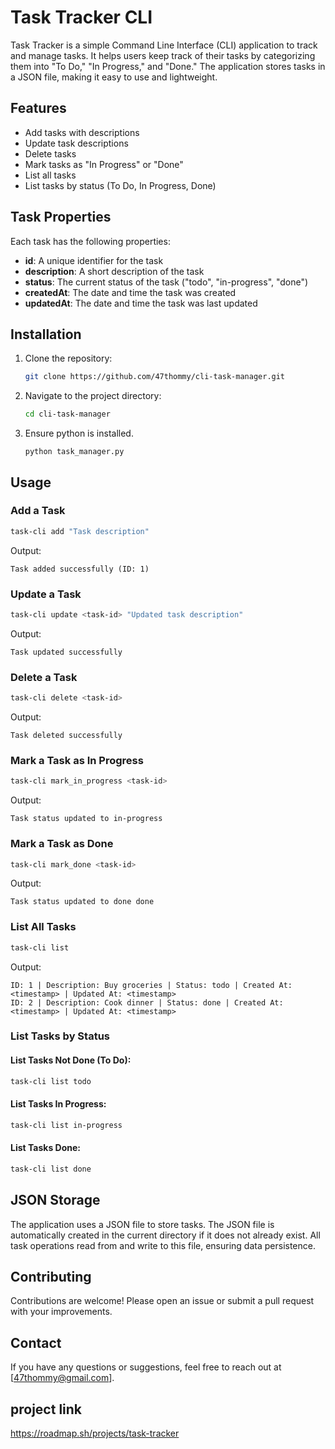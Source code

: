 # Task Tracker CLI

Task Tracker is a simple Command Line Interface (CLI) application to track and manage tasks. It helps users keep track of their tasks by categorizing them into "To Do," "In Progress," and "Done." The application stores tasks in a JSON file, making it easy to use and lightweight.

## Features

- Add tasks with descriptions
- Update task descriptions
- Delete tasks
- Mark tasks as "In Progress" or "Done"
- List all tasks
- List tasks by status (To Do, In Progress, Done)

## Task Properties

Each task has the following properties:

- **id**: A unique identifier for the task
- **description**: A short description of the task
- **status**: The current status of the task ("todo", "in-progress", "done")
- **createdAt**: The date and time the task was created
- **updatedAt**: The date and time the task was last updated

## Installation

1. Clone the repository:

   ```bash
   git clone https://github.com/47thommy/cli-task-manager.git
   ```

2. Navigate to the project directory:

   ```bash
   cd cli-task-manager
   ```

3. Ensure python is installed.
   ```
   python task_manager.py
   ```

## Usage

### Add a Task

```bash
task-cli add "Task description"
```

Output:

```
Task added successfully (ID: 1)
```

### Update a Task

```bash
task-cli update <task-id> "Updated task description"
```

Output:

```
Task updated successfully
```

### Delete a Task

```bash
task-cli delete <task-id>
```

Output:

```
Task deleted successfully
```

### Mark a Task as In Progress

```bash
task-cli mark_in_progress <task-id>
```

Output:

```
Task status updated to in-progress
```

### Mark a Task as Done

```bash
task-cli mark_done <task-id>
```

Output:

```
Task status updated to done done
```

### List All Tasks

```bash
task-cli list
```

Output:

```
ID: 1 | Description: Buy groceries | Status: todo | Created At: <timestamp> | Updated At: <timestamp>
ID: 2 | Description: Cook dinner | Status: done | Created At: <timestamp> | Updated At: <timestamp>
```

### List Tasks by Status

#### List Tasks Not Done (To Do):

```bash
task-cli list todo
```

#### List Tasks In Progress:

```bash
task-cli list in-progress
```

#### List Tasks Done:

```bash
task-cli list done
```

## JSON Storage

The application uses a JSON file to store tasks. The JSON file is automatically created in the current directory if it does not already exist. All task operations read from and write to this file, ensuring data persistence.

## Contributing

Contributions are welcome! Please open an issue or submit a pull request with your improvements.

## Contact

If you have any questions or suggestions, feel free to reach out at [47thommy@gmail.com].

## project link

https://roadmap.sh/projects/task-tracker
